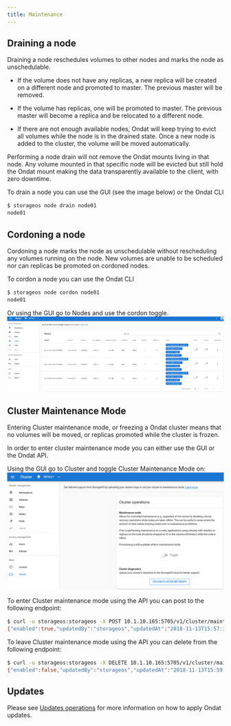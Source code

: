 ```yaml
---
title: Maintenance
---
```


## Draining a node

Draining a node reschedules volumes to other nodes and marks the node as
unschedulable.

* If the volume does not have any replicas, a new replica will be created on a
different node and promoted to master. The previous master will be removed.

* If the volume has replicas, one will be promoted to master. The previous master
will become a replica and be relocated to a different node.

* If there are not enough available nodes, Ondat will keep trying to evict all
volumes while the node is in the drained state. Once a new node is added to the
cluster, the volume will be moved automatically.

Performing a node drain will not remove the Ondat mounts living in that
node. Any volume mounted in that specific node will be evicted but still hold
the Ondat mount making the data transparently available to the client, with
zero downtime.

To drain a node you can use the GUI (see the image below) or the Ondat CLI
```bash
$ storageos node drain node01
node01
```

## Cordoning a node

Cordoning a node marks the node as unschedulable without rescheduling any
volumes running on the node. New volumes are unable to be scheduled nor can replicas
be promoted on cordoned nodes.

To cordon a node you can use the Ondat CLI
```bash
$ storageos node cordon node01
node01
```

Or using the GUI go to Nodes and use the cordon toggle. 
![image](/images/docs/gui/drain-cordon.png)

## Cluster Maintenance Mode

Entering Cluster maintenance mode, or freezing a Ondat cluster means that
no volumes will be moved, or replicas promoted while the cluster is frozen.

In order to enter cluster maintenance mode you can either use the GUI or the
Ondat API. 

Using the GUI go to Cluster and toggle Cluster Maintenance Mode on:
![image](/images/docs/gui/maintenancemode.png)

To enter Cluster maintenance mode using the API you can post to the following
endpoint:
```bash
$ curl -u storageos:storageos -X POST 10.1.10.165:5705/v1/cluster/maintenance
{"enabled":true,"updatedBy":"storageos","updatedAt":"2018-11-13T15:57:34.605480403Z"}%
```

To leave Cluster maintenance mode using the API you can delete from the
following endpoint:
```bash
$ curl -u storageos:storageos -X DELETE 10.1.10.165:5705/v1/cluster/maintenance
{"enabled":false,"updatedBy":"storageos","updatedAt":"2018-11-13T15:59:09.115797194Z"}%  
```


## Updates

Please see [Updates operations](/docs/operations/upgrades) for
more information on how to apply Ondat updates. 
